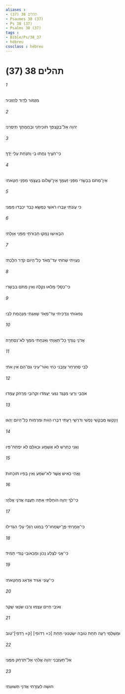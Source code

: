 ```yaml
---
aliases : 
- תהלים 38 (37)
- Psaumes 38 (37)
- Ps 38 (37)
- Psalms 38 (37)
tags : 
- Bible/Ps/38_37
- hébreu
cssclass : hébreu
---
```


# תהלים 38 (37)

###### 1
מִזְמֹור לְדָוִד לְהַזְכִּיר׃
###### 2
יְהוָה אַל־בְּקֶצְפְּךָ תֹוכִיחֵנִי וּבַחֲמָתְךָ תְיַסְּרֵנִי׃
###### 3
כִּי־חִצֶּיךָ נִחֲתוּ בִי וַתִּנְחַת עָלַי יָדֶךָ׃
###### 4
אֵין־מְתֹם בִּבְשָׂרִי מִפְּנֵי זַעְמֶךָ אֵין־שָׁלֹום בַּעֲצָמַי מִפְּנֵי חַטָּאתִי׃
###### 5
כִּי עֲוֹנֹתַי עָבְרוּ רֹאשִׁי כְּמַשָּׂא כָבֵד יִכְבְּדוּ מִמֶּנִּי׃
###### 6
הִבְאִישׁוּ נָמַקּוּ חַבּוּרֹתָי מִפְּנֵי אִוַּלְתִּי׃
###### 7
נַעֲוֵיתִי שַׁחֹתִי עַד־מְאֹד כָּל־הַיֹּום קֹדֵר הִלָּכְתִּי׃
###### 8
כִּי־כְסָלַי מָלְאוּ נִקְלֶה וְאֵין מְתֹם בִּבְשָׂרִי׃
###### 9
נְפוּגֹותִי וְנִדְכֵּיתִי עַד־מְאֹד שָׁאַגְתִּי מִנַּהֲמַת לִבִּי׃
###### 10
אֲדֹנָי נֶגְדְּךָ כָל־תַּאֲוָתִי וְאַנְחָתִי מִמְּךָ לֹא־נִסְתָּרָה׃
###### 11
לִבִּי סְחַרְחַר עֲזָבַנִי כֹחִי וְאֹור־עֵינַי גַּם־הֵם אֵין אִתִּי׃
###### 12
אֹהֲבַי וְרֵעַי מִנֶּגֶד נִגְעִי יַעֲמֹדוּ וּקְרֹובַי מֵרָחֹק עָמָדוּ׃
###### 13
וַיְנַקְשׁוּ מְבַקְשֵׁי נַפְשִׁי וְדֹרְשֵׁי רָעָתִי דִּבְּרוּ הַוֹּות וּמִרְמֹות כָּל־הַיֹּום יֶהְגּוּ׃
###### 14
וַאֲנִי כְחֵרֵשׁ לֹא אֶשְׁמָע וּכְאִלֵּם לֹא יִפְתַּח־פִּיו׃
###### 15
וָאֱהִי כְּאִישׁ אֲשֶׁר לֹא־שֹׁמֵעַ וְאֵין בְּפִיו תֹּוכָחֹות׃
###### 16
כִּי־לְךָ יְהוָה הֹוחָלְתִּי אַתָּה תַעֲנֶה אֲדֹנָי אֱלֹהָי׃
###### 17
כִּי־אָמַרְתִּי פֶּן־יִשְׂמְחוּ־לִי בְּמֹוט רַגְלִי עָלַי הִגְדִּילוּ׃
###### 18
כִּי־אֲנִי לְצֶלַע נָכֹון וּמַכְאֹובִי נֶגְדִּי תָמִיד׃
###### 19
כִּי־עֲוֹנִי אַגִּיד אֶדְאַג מֵחַטָּאתִי׃
###### 20
וְאֹיְבַי חַיִּים עָצֵמוּ וְרַבּוּ שֹׂנְאַי שָׁקֶר׃
###### 21
וּמְשַׁלְּמֵי רָעָה תַּחַת טֹובָה יִשְׂטְנוּנִי תַּחַת [כ= רְדֹופִי] [ק= רָדְפִי]־טֹוב׃
###### 22
אַל־תַּעַזְבֵנִי יְהוָה אֱלֹהַי אַל־תִּרְחַק מִמֶּנִּי׃
###### 23
חוּשָׁה לְעֶזְרָתִי אֲדֹנָי תְּשׁוּעָתִי׃
